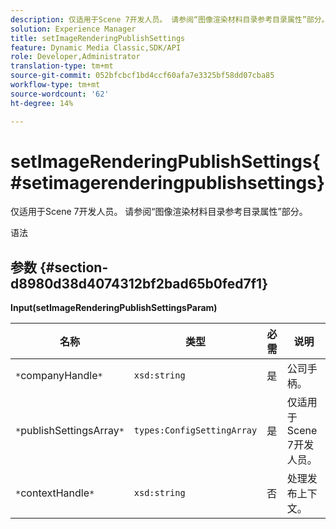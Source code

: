 ```yaml
---
description: 仅适用于Scene 7开发人员。 请参阅“图像渲染材料目录参考目录属性”部分。
solution: Experience Manager
title: setImageRenderingPublishSettings
feature: Dynamic Media Classic,SDK/API
role: Developer,Administrator
translation-type: tm+mt
source-git-commit: 052bfcbcf1bd4ccf60afa7e3325bf58dd07cba85
workflow-type: tm+mt
source-wordcount: '62'
ht-degree: 14%

---
```



# setImageRenderingPublishSettings{#setimagerenderingpublishsettings}

仅适用于Scene 7开发人员。 请参阅“图像渲染材料目录参考目录属性”部分。

语法

## 参数 {#section-d8980d38d4074312bf2bad65b0fed7f1}

**Input(setImageRenderingPublishSettingsParam)**

| 名称 | 类型 | 必需 | 说明 |
|---|---|---|---|
| `*`companyHandle`*` | `xsd:string` | 是 | 公司手柄。 |
| `*`publishSettingsArray`*` | `types:ConfigSettingArray` | 是 | 仅适用于Scene 7开发人员。 |
| `*`contextHandle`*` | `xsd:string` | 否 | 处理发布上下文。 |

